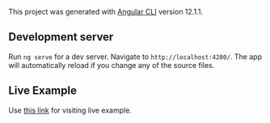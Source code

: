 This project was generated with [Angular CLI](https://github.com/angular/angular-cli) version 12.1.1.

## Development server

Run `ng serve` for a dev server. Navigate to `http://localhost:4200/`. The app will automatically reload if you change any of the source files.

## Live Example
Use [this link](https://sujitsingh.github.io/entry-addition/dist/input-entries/) for visiting live example.
